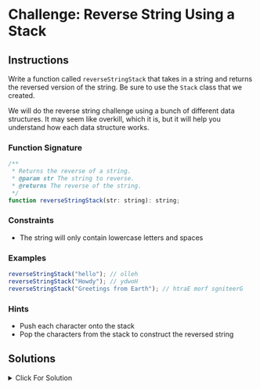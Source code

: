 # Challenge: Reverse String Using a Stack

## Instructions

Write a function called `reverseStringStack` that takes in a string and returns the reversed version of the string. Be sure to use the `Stack` class that we created.

We will do the reverse string challenge using a bunch of different data structures. It may seem like overkill, which it is, but it will help you understand how each data structure works.

### Function Signature

```js
/**
 * Returns the reverse of a string.
 * @param str The string to reverse.
 * @returns The reverse of the string.
 */
function reverseStringStack(str: string): string;
```

### Constraints

- The string will only contain lowercase letters and spaces

### Examples

```js
reverseStringStack("hello"); // olleh
reverseStringStack("Howdy"); // ydwoH
reverseStringStack("Greetings from Earth"); // htraE morf sgniteerG
```

### Hints

- Push each character onto the stack
- Pop the characters from the stack to construct the reversed string

## Solutions

<details markdown="1">
  <summary>Click For Solution</summary>

```js
export function reverseStringStack(str: string): string {
  const stack = new Stack<string>();

  for (let i = 0; i < str.length; i++) {
    stack.push(str[i]);
  }

  let reversedString = '';

  while (!stack.isEmpty()) {
    reversedString += stack.pop();
  }

  return reversedString;
}
```

### Explanation

- Initialize a new `Stack` instance.
- Iterate through the string and pushed each character onto the stack.
- Initialize a variable called `reversedString` and set it to an empty string.
- Iterate through the stack and pop each character off and added it to the `reversedString` variable.
- Return the `reversedString` variable.

### Time & Space Complexity

The time complexity of the function `reverseString(str)` is `O(n)`, where `n` is the length of the input string `str`. This is because the function loops through the entire string once to push each character onto the stack, and then loops through the stack to pop the characters and construct the reversed string. Both operations take linear time with respect to the length of the input string.

The space complexity of the function is also `O(n)`, where `n` is the length of the input string `str`. This is because the function uses a stack to store each character of the input string, and the size of the stack is directly proportional to the length of the input string. Therefore, the space complexity grows linearly with the size of the input.

</details>

